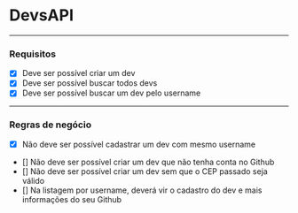 # DevsAPI

---

### Requisitos

- [x] Deve ser possível criar um dev
- [x] Deve ser possível buscar todos devs
- [x] Deve ser possível buscar um dev pelo username

---

### Regras de negócio

- [x] Não deve ser possível cadastrar um dev com mesmo username
- [] Não deve ser possível criar um dev que não tenha conta no Github
- [] Não deve ser possível criar um dev sem que o CEP passado seja válido
- [] Na listagem por username, deverá vir o cadastro do dev e mais informações do seu Github